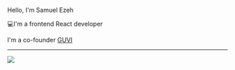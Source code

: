 <p>Hello, I'm Samuel Ezeh</p>
<p>💻I'm a frontend React developer</p>
<p>I'm a co-founder <a href = "https://log-reg-app-f8b34.web.app/ ">GUVI</a></p>

<hr/>
<img src= "https://blog.saeloun.com/images/useId/client_side_rendering.png"/>


